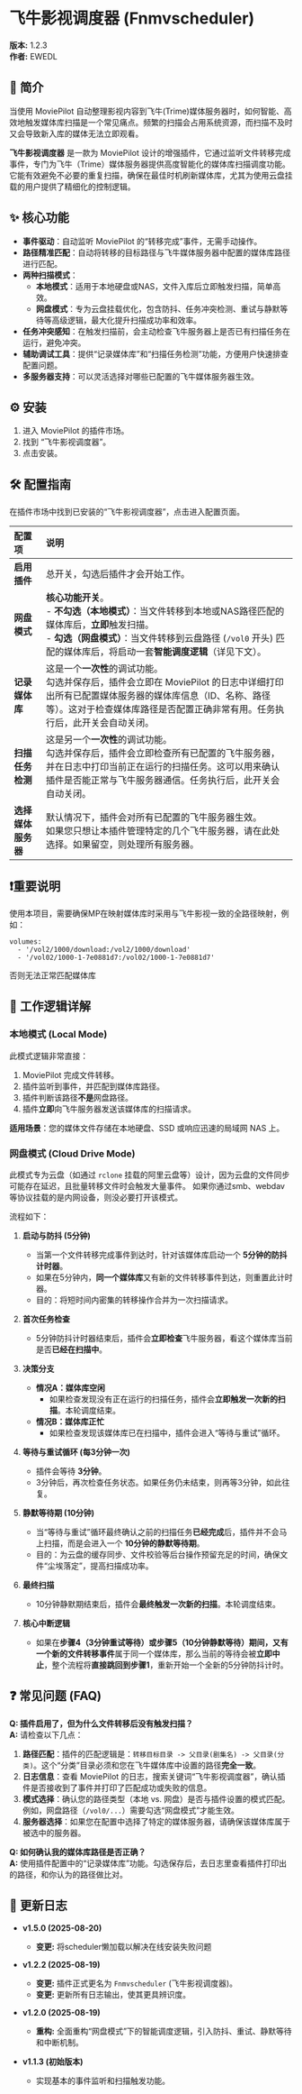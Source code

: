 # 飞牛影视调度器 (Fnmvscheduler)

**版本:** 1.2.3  
**作者:** EWEDL

## 📖 简介

当使用 MoviePilot 自动整理影视内容到飞牛(Trime)媒体服务器时，如何智能、高效地触发媒体库扫描是一个常见痛点。频繁的扫描会占用系统资源，而扫描不及时又会导致新入库的媒体无法立即观看。

**飞牛影视调度器** 是一款为 MoviePilot 设计的增强插件，它通过监听文件转移完成事件，专门为飞牛（Trime）媒体服务器提供高度智能化的媒体库扫描调度功能。它能有效避免不必要的重复扫描，确保在最佳时机刷新媒体库，尤其为使用云盘挂载的用户提供了精细化的控制逻辑。

## ✨ 核心功能

*   **事件驱动**：自动监听 MoviePilot 的“转移完成”事件，无需手动操作。
*   **路径精准匹配**：自动将转移的目标路径与飞牛媒体服务器中配置的媒体库路径进行匹配。
*   **两种扫描模式**：
    *   **本地模式**：适用于本地硬盘或NAS，文件入库后立即触发扫描，简单高效。
    *   **网盘模式**：专为云盘挂载优化，包含防抖、任务冲突检测、重试与静默等待等高级逻辑，最大化提升扫描成功率和效率。
*   **任务冲突感知**：在触发扫描前，会主动检查飞牛服务器上是否已有扫描任务在运行，避免冲突。
*   **辅助调试工具**：提供“记录媒体库”和“扫描任务检测”功能，方便用户快速排查配置问题。
*   **多服务器支持**：可以灵活选择对哪些已配置的飞牛媒体服务器生效。

## ⚙️ 安装

1.  进入 MoviePilot 的插件市场。
2.  找到 “飞牛影视调度器”。
3.  点击安装。

## 🛠️ 配置指南

在插件市场中找到已安装的“飞牛影视调度器”，点击进入配置页面。

| 配置项 | 说明 |
| :--- | :--- |
| **启用插件** | 总开关，勾选后插件才会开始工作。 |
| **网盘模式** | **核心功能开关**。<br>- **不勾选（本地模式）**：当文件转移到本地或NAS路径匹配的媒体库后，**立即**触发扫描。<br>- **勾选（网盘模式）**：当文件转移到云盘路径 (`/vol0` 开头) 匹配的媒体库后，将启动一套**智能调度逻辑**（详见下文）。 |
| **记录媒体库** | 这是一个**一次性**的调试功能。<br>勾选并保存后，插件会立即在 MoviePilot 的日志中详细打印出所有已配置媒体服务器的媒体库信息（ID、名称、路径等）。这对于检查媒体库路径是否配置正确非常有用。任务执行后，此开关会自动关闭。 |
| **扫描任务检测** | 这是另一个**一次性**的调试功能。<br>勾选并保存后，插件会立即检查所有已配置的飞牛服务器，并在日志中打印当前正在运行的扫描任务。这可以用来确认插件是否能正常与飞牛服务器通信。任务执行后，此开关会自动关闭。 |
| **选择媒体服务器** | 默认情况下，插件会对所有已配置的飞牛服务器生效。<br>如果您只想让本插件管理特定的几个飞牛服务器，请在此处选择。如果留空，则处理所有服务器。 |

## ❗重要说明
使用本项目，需要确保MP在映射媒体库时采用与飞牛影视一致的全路径映射，例如：
```
volumes:
  - '/vol2/1000/download:/vol2/1000/download'
  - '/vol02/1000-1-7e0881d7:/vol02/1000-1-7e0881d7' 
```
否则无法正常匹配媒体库

## 🧠 工作逻辑详解

### 本地模式 (Local Mode)

此模式逻辑非常直接：

1.  MoviePilot 完成文件转移。
2.  插件监听到事件，并匹配到媒体库路径。
3.  插件判断该路径**不是**网盘路径。
4.  插件**立即**向飞牛服务器发送该媒体库的扫描请求。

**适用场景**：您的媒体文件存储在本地硬盘、SSD 或响应迅速的局域网 NAS 上。

### 网盘模式 (Cloud Drive Mode)

此模式专为云盘（如通过 `rclone` 挂载的阿里云盘等）设计，因为云盘的文件同步可能存在延迟，且批量转移文件时会触发大量事件。
如果你通过smb、webdav等协议挂载的是内网设备，则没必要打开该模式。

流程如下：

1.  **启动与防抖 (5分钟)**
    *   当第一个文件转移完成事件到达时，针对该媒体库启动一个 **5分钟的防抖计时器**。
    *   如果在5分钟内，**同一个媒体库**又有新的文件转移事件到达，则重置此计时器。
    *   目的：将短时间内密集的转移操作合并为一次扫描请求。

2.  **首次任务检查**
    *   5分钟防抖计时器结束后，插件会**立即检查**飞牛服务器，看这个媒体库当前是否**已经在扫描中**。

3.  **决策分支**
    *   **情况A：媒体库空闲**
        *   如果检查发现没有正在运行的扫描任务，插件会**立即触发一次新的扫描**。本轮调度结束。
    *   **情况B：媒体库正忙**
        *   如果检查发现该媒体库已在扫描中，插件会进入“等待与重试”循环。

4.  **等待与重试循环 (每3分钟一次)**
    *   插件会等待 **3分钟**。
    *   3分钟后，再次检查任务状态。如果任务仍未结束，则再等3分钟，如此往复。

5.  **静默等待期 (10分钟)**
    *   当“等待与重试”循环最终确认之前的扫描任务**已经完成**后，插件并不会马上扫描，而是会进入一个 **10分钟的静默等待期**。
    *   目的：为云盘的缓存同步、文件校验等后台操作预留充足的时间，确保文件“尘埃落定”，提高扫描成功率。

6.  **最终扫描**
    *   10分钟静默期结束后，插件会**最终触发一次新的扫描**。本轮调度结束。

7.  **核心中断逻辑**
    *   如果在**步骤4（3分钟重试等待）**或**步骤5（10分钟静默等待）**期间，又有一个**新的文件转移事件**属于同一个媒体库，那么当前的等待会被**立即中止**，整个流程将**直接跳回到步骤1**，重新开始一个全新的5分钟防抖计时。

## ❓ 常见问题 (FAQ)

**Q: 插件启用了，但为什么文件转移后没有触发扫描？**  
**A:** 请检查以下几点：
1.  **路径匹配**：插件的匹配逻辑是：`转移目标目录 -> 父目录(剧集名) -> 父目录(分类)`。这个“分类”目录必须和您在飞牛媒体库中设置的路径**完全一致**。
2.  **日志信息**：查看 MoviePilot 的日志，搜索关键词“飞牛影视调度器”，确认插件是否接收到了事件并打印了匹配成功或失败的信息。
3.  **模式选择**：确认您的路径类型（本地 vs. 网盘）是否与插件设置的模式匹配。例如，网盘路径（`/vol0/...`）需要勾选“网盘模式”才能生效。
4.  **服务器选择**：如果您在配置中选择了特定的媒体服务器，请确保该媒体库属于被选中的服务器。

**Q: 如何确认我的媒体库路径是否正确？**  
**A:** 使用插件配置中的“记录媒体库”功能。勾选保存后，去日志里查看插件打印出的路径，和你认为的路径做比对。

## 📜 更新日志
*   **v1.5.0 (2025-08-20)**
    *   **变更:** 将scheduler懒加载以解决在线安装失败问题

*   **v1.2.2 (2025-08-19)**
    *   **变更:** 插件正式更名为 `Fnmvscheduler` (飞牛影视调度器)。
    *   **变更:** 更新所有日志输出，使其更具辨识度。
*   **v1.2.0 (2025-08-19)**
    *   **重构:** 全面重构“网盘模式”下的智能调度逻辑，引入防抖、重试、静默等待和中断机制。
*   **v1.1.3 (初始版本)**
    *   实现基本的事件监听和扫描触发功能。
